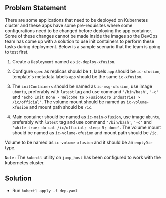 ## Problem Statement
There are some applications that need to be deployed on Kubernetes cluster and these apps have some pre-requisites where some configurations need to be changed before deploying the app container. Some of these changes cannot be made inside the images so the DevOps team has come up with a solution to use init containers to perform these tasks during deployment. Below is a sample scenario that the team is going to test first.



1. Create a `Deployment` named as `ic-deploy-xfusion`.


2. Configure `spec` as replicas should be `1`, labels `app` should be `ic-xfusion`, template's metadata labels `app` should be the same `ic-xfusion`.


3. The `initContainers` should be named as `ic-msg-xfusion`, use image `ubuntu`, preferably with `latest` tag and use command `'/bin/bash'`, `'-c'` and `'echo Init Done - Welcome to xFusionCorp Industries > /ic/official'`. The volume mount should be named as `ic-volume-xfusion` and mount path should be `/ic`.


4. Main container should be named as `ic-main-xfusion`, use image `ubuntu`, preferably with `latest` tag and use command `'/bin/bash'`, `'-c'` and `'while true; do cat /ic/official; sleep 5; done'`. The volume mount should be named as `ic-volume-xfusion` and mount path should be `/ic`.


Volume to be named as `ic-volume-xfusion` and it should be an `emptyDir` type.


`Note:` The `kubectl` utility on `jump_host` has been configured to work with the kubernetes cluster.

## Solution
* Run `kubectl apply -f dep.yaml`